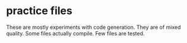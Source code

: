 # practice files

These are mostly experiments with code generation. They are of mixed quality. Some files actually compile. Few files are tested.
